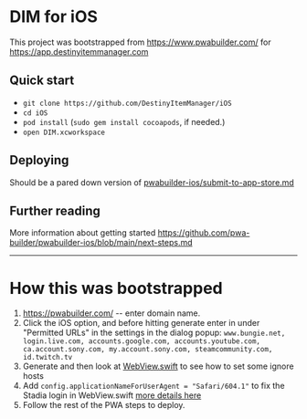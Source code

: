 # DIM for iOS

This project was bootstrapped from https://www.pwabuilder.com/ for https://app.destinyitemmanager.com

## Quick start

- `git clone https://github.com/DestinyItemManager/iOS`
- `cd iOS`
- `pod install` (`sudo gem install cocoapods`, if needed.)
- `open DIM.xcworkspace`

## Deploying

Should be a pared down version of [pwabuilder-ios/submit-to-app-store.md](https://github.com/pwa-builder/pwabuilder-ios/blob/main/submit-to-app-store.md)

## Further reading

More information about getting started https://github.com/pwa-builder/pwabuilder-ios/blob/main/next-steps.md


---

# How this was bootstrapped
1. https://pwabuilder.com/ -- enter domain name.
2. Click the iOS option, and before hitting generate enter in under "Permitted URLs" in the settings in the dialog popup:
`www.bungie.net, login.live.com, accounts.google.com, accounts.youtube.com, ca.account.sony.com, my.account.sony.com, steamcommunity.com, id.twitch.tv`
4. Generate and then look at [WebView.swift](https://github.com/DestinyItemManager/iOS/blob/main/DIM/WebView.swift#L160-L164) to see how to set some ignore hosts
5. Add `config.applicationNameForUserAgent = "Safari/604.1"` to fix the Stadia login in WebView.swift [more details here](https://github.com/pwa-builder/pwabuilder-ios/issues/30#issuecomment-997607693)
6. Follow the rest of the PWA steps to deploy.
